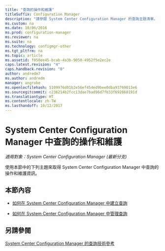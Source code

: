 ```yaml
---
title: "查詢的操作和維護"
titleSuffix: Configuration Manager
description: "請參閱 System Center Configuration Manager 的查詢主題清單。 重點是操作和維護。"
ms.custom: na
ms.date: 10/06/2016
ms.prod: configuration-manager
ms.reviewer: na
ms.suite: na
ms.technology: configmgr-other
ms.tgt_pltfrm: na
ms.topic: article
ms.assetid: f050ee45-bcab-4a3b-9050-4952f5e2ec2e
caps.latest.revision: "4"
caps.handback.revision: "0"
author: andredm7
ms.author: andredm
manager: angrobe
ms.openlocfilehash: 5109976d01b2e56ef454ed9bee0dba93769013e6
ms.sourcegitcommit: c236214b2fcc13dae7bad96d7fb33f692868191d
ms.translationtype: HT
ms.contentlocale: zh-TW
ms.lasthandoff: 10/12/2017
---
```

# <a name="operations-and-maintenance-for-queries-in-system-center-configuration-manager"></a>System Center Configuration Manager 中查詢的操作和維護

*適用對象：System Center Configuration Manager (最新分支)*

使用本節中的下列主題來取得 System Center Configuration Manager 中查詢的操作和維護資訊。  

## <a name="in-this-section"></a>本節內容  

-   [如何在 System Center Configuration Manager 中建立查詢](../../../core/servers/manage/create-queries.md)  

-   [如何在 System Center Configuration Manager 中管理查詢](../../../core/servers/manage/manage-queries.md)  

## <a name="see-also"></a>另請參閱  
 [System Center Configuration Manager 的查詢技術參考](../../../core/servers/manage/queries-technical-reference.md)
